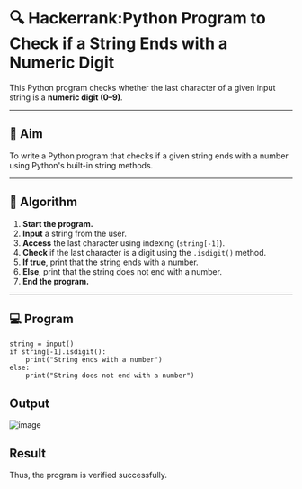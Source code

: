 # 🔍 Hackerrank:Python Program to Check if a String Ends with a Numeric Digit

This Python program checks whether the last character of a given input string is a **numeric digit (0–9)**.

---

## 🎯 Aim

To write a Python program that checks if a given string ends with a number using Python's built-in string methods.

---

## 🧠 Algorithm

1. **Start the program.**
2. **Input** a string from the user.
3. **Access** the last character using indexing (`string[-1]`).
4. **Check** if the last character is a digit using the `.isdigit()` method.
5. **If true**, print that the string ends with a number.
6. **Else**, print that the string does not end with a number.
7. **End the program.**

---

## 💻  Program
```
string = input()
if string[-1].isdigit():
    print("String ends with a number")
else:
    print("String does not end with a number")

```
## Output
![image](https://github.com/user-attachments/assets/402c7074-c2a7-40dd-a7d3-16605eedf008)

## Result
Thus, the program is verified successfully.

